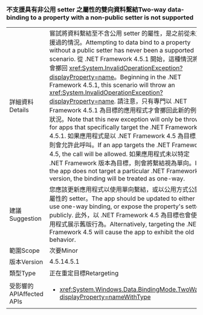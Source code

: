 ### <a name="two-way-data-binding-to-a-property-with-a-non-public-setter-is-not-supported"></a><span data-ttu-id="5c90e-101">不支援具有非公用 setter 之屬性的雙向資料繫結</span><span class="sxs-lookup"><span data-stu-id="5c90e-101">Two-way data-binding to a property with a non-public setter is not supported</span></span>

|   |   |
|---|---|
|<span data-ttu-id="5c90e-102">詳細資料</span><span class="sxs-lookup"><span data-stu-id="5c90e-102">Details</span></span>|<span data-ttu-id="5c90e-103">嘗試將資料繫結至不含公用 setter 的屬性，是之前從未支援過的情況。</span><span class="sxs-lookup"><span data-stu-id="5c90e-103">Attempting to data bind to a property without a public setter has never been a supported scenario.</span></span> <span data-ttu-id="5c90e-104">從 .NET Framework 4.5.1 開始，這種情況將會擲回 <xref:System.InvalidOperationException?displayProperty=name>。</span><span class="sxs-lookup"><span data-stu-id="5c90e-104">Beginning in the .NET Framework 4.5.1, this scenario will throw an <xref:System.InvalidOperationException?displayProperty=name>.</span></span> <span data-ttu-id="5c90e-105">請注意，只有專門以 .NET Framework 4.5.1 為目標的應用程式才會擲回此新的例外狀況。</span><span class="sxs-lookup"><span data-stu-id="5c90e-105">Note that this new exception will only be thrown for apps that specifically target the .NET Framework 4.5.1.</span></span> <span data-ttu-id="5c90e-106">如果應用程式是以 .NET Framework 4.5 為目標，則會允許此呼叫。</span><span class="sxs-lookup"><span data-stu-id="5c90e-106">If an app targets the .NET Framework 4.5, the call will be allowed.</span></span> <span data-ttu-id="5c90e-107">如果應用程式未以特定 .NET Framework 版本為目標，則會將繫結視為單向。</span><span class="sxs-lookup"><span data-stu-id="5c90e-107">If the app does not target a particular .NET Framework version, the binding will be treated as one-way.</span></span>|
|<span data-ttu-id="5c90e-108">建議</span><span class="sxs-lookup"><span data-stu-id="5c90e-108">Suggestion</span></span>|<span data-ttu-id="5c90e-109">您應該更新應用程式以使用單向繫結，或以公用方式公開屬性的 setter。</span><span class="sxs-lookup"><span data-stu-id="5c90e-109">The app should be updated to either use one-way binding, or expose the property's setter publicly.</span></span> <span data-ttu-id="5c90e-110">此外，以 .NET Framework 4.5 為目標也會使應用程式展示舊版行為。</span><span class="sxs-lookup"><span data-stu-id="5c90e-110">Alternatively, targeting the .NET Framework 4.5 will cause the app to exhibit the old behavior.</span></span>|
|<span data-ttu-id="5c90e-111">範圍</span><span class="sxs-lookup"><span data-stu-id="5c90e-111">Scope</span></span>|<span data-ttu-id="5c90e-112">次要</span><span class="sxs-lookup"><span data-stu-id="5c90e-112">Minor</span></span>|
|<span data-ttu-id="5c90e-113">版本</span><span class="sxs-lookup"><span data-stu-id="5c90e-113">Version</span></span>|<span data-ttu-id="5c90e-114">4.5.1</span><span class="sxs-lookup"><span data-stu-id="5c90e-114">4.5.1</span></span>|
|<span data-ttu-id="5c90e-115">類型</span><span class="sxs-lookup"><span data-stu-id="5c90e-115">Type</span></span>|<span data-ttu-id="5c90e-116">正在重定目標</span><span class="sxs-lookup"><span data-stu-id="5c90e-116">Retargeting</span></span>|
|<span data-ttu-id="5c90e-117">受影響的 API</span><span class="sxs-lookup"><span data-stu-id="5c90e-117">Affected APIs</span></span>|<ul><li><xref:System.Windows.Data.BindingMode.TwoWay?displayProperty=nameWithType></li></ul>|

